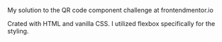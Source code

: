 My solution to the QR code component challenge at frontendmentor.io

Crated with HTML and vanilla CSS. I utilized flexbox specifically for the styling.
